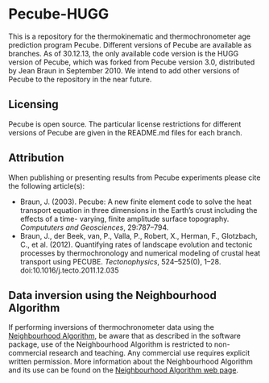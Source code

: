Pecube-HUGG
===========

This is a repository for the thermokinematic and thermochronometer age prediction program Pecube. Different versions of Pecube are available as branches. As of 30.12.13, the only available code version is the HUGG version of Pecube, which was forked from Pecube version 3.0, distributed by Jean Braun in September 2010. We intend to add other versions of Pecube to the repository in the near future.

Licensing
---------

Pecube is open source. The particular license restrictions for different versions of Pecube are given in the README.md files for each branch.

Attribution
-----------

When publishing or presenting results from Pecube experiments please cite the following article(s):

* Braun, J. (2003). Pecube: A new finite element code to solve the heat transport equation in three dimensions in the Earth’s crust including the effects of a time- varying, finite amplitude surface topography. _Compututers and Geosciences_, 29:787–794.
* Braun, J., der Beek, van, P., Valla, P., Robert, X., Herman, F., Glotzbach, C., et al. (2012). Quantifying rates of landscape evolution and tectonic processes by thermochronology and numerical modeling of crustal heat transport using PECUBE. _Tectonophysics_, 524–525(0), 1–28. doi:10.1016/j.tecto.2011.12.035

Data inversion using the Neighbourhood Algorithm
------------------------------------------------

If performing inversions of thermochronometer data using the [Neighbourhood Algorithm](http://rses.anu.edu.au/~malcolm/na/), be aware that as described in the software package, use of the Neighbourhood Algorithm is restricted to non-commercial research and teaching. Any commercial use requires explicit written permission. More information about the Neighbourhood Algorithm and its use can be found on the [Neighbourhood Algorithm web page](http://rses.anu.edu.au/~malcolm/na/).
